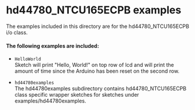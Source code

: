hd44780_NTCU165ECPB examples
=======================

The examples included in this directory are for the hd44780_NTCU165ECPB i/o class.

#### The following examples are included:

- `HelloWorld`<br>
Sketch will print "Hello, World!" on top row of lcd
and will print the amount of time since the Arduino has been reset
on the second row.

- `hd44780examples`<br>
The hd44780examples subdirectory contains
hd44780_NTCU165ECPB class specific wrapper sketches for sketches under
examples/hd44780examples.
